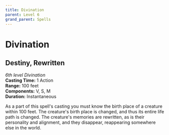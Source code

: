 ```yaml
---
title: Divination
parent: Level 6
grand_parent: Spells
---
```


# Divination

## Destiny, Rewritten
*6th level Divination*<br>
**Casting Time:** 1 Action<br>
**Range:** 100 feet<br>
**Components:** V, S, M<br>
**Duration:** Instantaneous

As a part of this spell's casting you must know the birth place of a creature within 100 feet. The creature's birth place is changed, and thus its entire life path is changed. The creature's memories are rewritten, as is their personality and alignment, and they disappear, reappearing somewhere else in the world.
